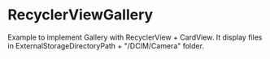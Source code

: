 # RecyclerViewGallery

Example to implement Gallery with RecyclerView + CardView.
It display files in ExternalStorageDirectoryPath + "/DCIM/Camera" folder.
